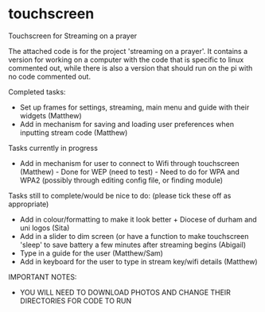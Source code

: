 # touchscreen
Touchscreen for Streaming on a prayer

The attached code is for the project 'streaming on a prayer'. It contains a version for working on a computer with the code that is specific to linux commented out, while there is also a version that should run on the pi with no code commented out. 

Completed tasks:
 - Set up frames for settings, streaming, main menu and guide with their widgets (Matthew)
 - Add in mechanism for saving and loading user preferences when inputting stream code (Matthew)
 
 Tasks currently in progress
 - Add in mechanism for user to connect to Wifi through touchscreen (Matthew)
       - Done for WEP (need to test)
       - Need to do for WPA and WPA2 (possibly through editing config file, or finding module)

Tasks still to complete/would be nice to do: (please tick these off as appropriate)
 - Add in colour/formatting to make it look better + Diocese of durham and uni logos (Sita) 
 - Add in a slider to dim screen (or have a function to make touchscreen 'sleep' to save battery a few minutes after streaming begins (Abigail)
 - Type in a guide for the user (Matthew/Sam)
 - Add in keyboard for the user to type in stream key/wifi details (Matthew)

IMPORTANT NOTES:
- YOU WILL NEED TO DOWNLOAD PHOTOS AND CHANGE THEIR DIRECTORIES FOR CODE TO RUN
